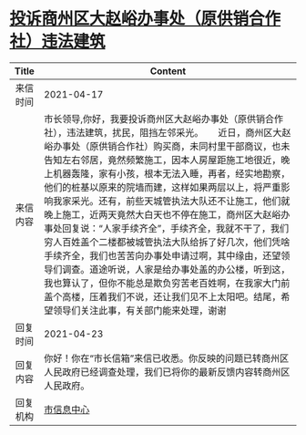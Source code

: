 # <a href="http://www.shangluo.gov.cn/zmhd/ldxxxx.jsp?urltype=leadermail.LeaderMailContentUrl&wbtreeid=1112&leadermailid=7168">投诉商州区大赵峪办事处（原供销合作社）违法建筑</a>
|Title|Content|
|:---:|---|
|来信时间|2021-04-17|
|来信内容|市长领导,你好，我要投诉商州区大赵峪办事处（原供销合作社），违法建筑，扰民，阻挡左邻采光。      近日，商州区大赵峪办事处（原供销合作社）购买商，未同村里干部商议，也未告知左右邻居，竟然频繁施工，因本人房屋距施工地很近，晚上机器轰隆，家有小孩，根本无法入睡，再者，经实地勘察，他们的桩基以原来的院墙而建，这样如果两层以上，将严重影响我家采光。还有，前些天城管执法大队还不让施工，他们就晚上施工，近两天竟然大白天也不停在施工，商州区大赵峪办事处回复说：“人家手续齐全”，手续齐全，我就不干了，我们穷人百姓盖个二楼都被城管执法大队给拆了好几次，他们凭啥手续齐全，我们也苦苦向办事处申请过啊，其中缘由，还望领导们调查。道途听说，人家是给办事处盖的办公楼，听到这，我也算认了，但你不能总是欺负穷苦老百姓啊，在我家大门前盖个高楼，压着我们不说，还让我们见不上太阳吧。结尾，希望领导们关注此事，有关部门能来处理，谢谢|
|回复时间|2021-04-23|
|回复内容|你好！你在“市长信箱”来信已收悉。你反映的问题已转商州区人民政府已经调查处理，我们已将你的最新反馈内容转商州区人民政府。|
|回复机构|<a href="../../categories/agencies/市信息中心.md">市信息中心</a>|
